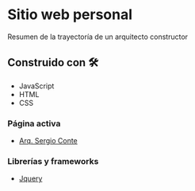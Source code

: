 # Sitio web personal
Resumen de la trayectoría de un arquitecto constructor

## Construido con 🛠️

* JavaScript
* HTML
* CSS

### Página activa
* [Arq. Sergio Conte](https://arqsergioconte.com.ar/)

### Librerías y frameworks
* [Jquery](https://jquery.com/)

